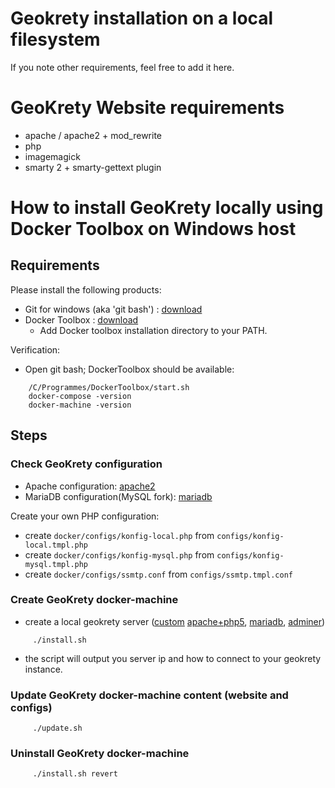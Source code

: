 # Geokrety installation on a local filesystem

If you note other requirements, feel free to add it here.

# GeoKrety Website requirements

* apache / apache2 + mod_rewrite
* php
* imagemagick
* smarty 2 + smarty-gettext plugin


# How to install GeoKrety locally using Docker Toolbox on Windows host

## Requirements

Please install the following products:

* Git for windows (aka 'git bash') : [download](https://gitforwindows.org/)
* Docker Toolbox : [download](https://docs.docker.com/toolbox/toolbox_install_windows/)
   * Add Docker toolbox installation directory to your PATH.

Verification:
* Open git bash; DockerToolbox should be available:

````
    /C/Programmes/DockerToolbox/start.sh
    docker-compose -version
    docker-machine -version
````

## Steps

### Check GeoKrety configuration

* Apache configuration: [apache2](docker/apache2/)
* MariaDB configuration(MySQL fork): [mariadb](docker/mariadb/)

Create your own PHP configuration:

* create `docker/configs/konfig-local.php` from `configs/konfig-local.tmpl.php`
* create `docker/configs/konfig-mysql.php` from `configs/konfig-mysql.tmpl.php`
* create `docker/configs/ssmtp.conf` from `configs/ssmtp.tmpl.conf`

### Create GeoKrety docker-machine

* create a local geokrety server ([custom](Dockerfile) [apache+php5](https://hub.docker.com/_/php/), [mariadb](https://hub.docker.com/_/mariadb/), [adminer](https://hub.docker.com/_/adminer/))

````
     ./install.sh
````

* the script will output you server ip and how to connect to your geokrety instance.


### Update GeoKrety docker-machine content (website and configs)

````
     ./update.sh
````

### Uninstall GeoKrety docker-machine

````
     ./install.sh revert
````